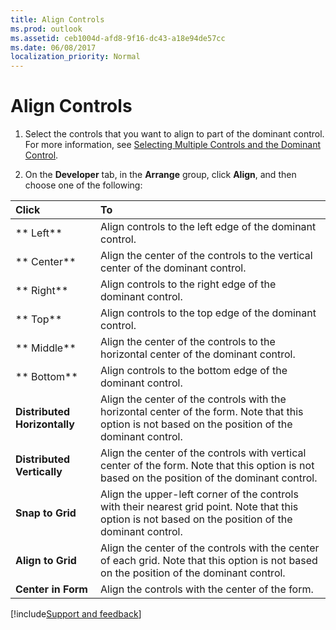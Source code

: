 ```yaml
---
title: Align Controls
ms.prod: outlook
ms.assetid: ceb1004d-afd8-9f16-dc43-a18e94de57cc
ms.date: 06/08/2017
localization_priority: Normal
---
```



# Align Controls

1. Select the controls that you want to align to part of the dominant control. For more information, see  [Selecting Multiple Controls and the Dominant Control](select-multiple-controls-and-the-dominant-control.md).
    
2. On the  **Developer** tab, in the **Arrange** group, click **Align**, and then choose one of the following:
    

|**Click**|**To**|
|:-----|:-----|
| ** Left**|Align controls to the left edge of the dominant control.|
| ** Center**|Align the center of the controls to the vertical center of the dominant control.|
| ** Right**|Align controls to the right edge of the dominant control.|
| ** Top**|Align controls to the top edge of the dominant control.|
| ** Middle**|Align the center of the controls to the horizontal center of the dominant control.|
| ** Bottom**|Align controls to the bottom edge of the dominant control.|
| **Distributed Horizontally**|Align the center of the controls with the horizontal center of the form. Note that this option is not based on the position of the dominant control.|
| **Distributed Vertically**|Align the center of the controls with vertical center of the form. Note that this option is not based on the position of the dominant control.|
| **Snap to Grid**|Align the upper-left corner of the controls with their nearest grid point. Note that this option is not based on the position of the dominant control.|
| **Align to Grid**|Align the center of the controls with the center of each grid. Note that this option is not based on the position of the dominant control.|
| **Center in Form**|Align the controls with the center of the form.|

[!include[Support and feedback](~/includes/feedback-boilerplate.md)]